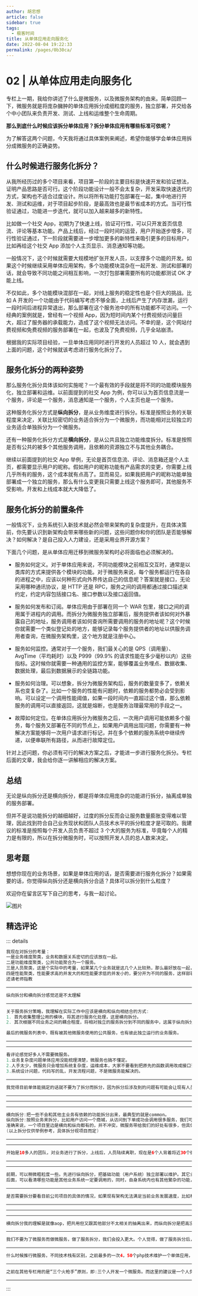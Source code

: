```yaml
---
author: 胡忠想
article: false
sidebar: true
tags: 
  - 极客时间
title: 从单体应用走向服务化
date: 2022-08-04 19:22:33
permalink: /pages/0b30ca/
---
```

 
#         02 | 从单体应用走向服务化      
专栏上一期，我给你讲述了什么是微服务，以及微服务架构的由来。简单回顾一下，微服务就是将庞杂臃肿的单体应用拆分成细粒度的服务，独立部署，并交给各个中小团队来负责开发、测试、上线和运维整个生命周期。
<strong>那么到底什么时候应该拆分单体应用？拆分单体应用有哪些标准可依呢？</strong>
为了解答这两个问题，今天我将通过具体案例来阐述，希望你能够学会<span class="orange">单体应用拆分成微服务的正确姿势</span>。
## 什么时候进行服务化拆分？
从我所经历过的多个项目来看，项目第一阶段的主要目标是快速开发和验证想法，证明产品思路是否可行。这个阶段功能设计一般不会太复杂，开发采取快速迭代的方式，架构也不适合过度设计。所以将所有功能打包部署在一起，集中地进行开发、测试和运维，对于项目起步阶段，是最高效也是最节省成本的方式。当可行性验证通过，功能进一步迭代，就可以加入越来越多的新特性。
比如做一个社交 App，初期为了快速上线，验证可行性，可以只开发首页信息流、评论等基本功能。产品上线后，经过一段时间的运营，用户开始逐步增多，可行性验证通过，下一阶段就需要进一步增加更多的新特性来吸引更多的目标用户，比如再给这个社交 App 添加个人主页显示、消息通知等功能。
一般情况下，这个时候就需要大规模地扩张开发人员，以支撑多个功能的开发。如果这个时候继续采用单体应用架构，多个功能模块混杂在一起开发、测试和部署的话，就会导致不同功能之间相互影响，一次打包部署需要所有的功能都测试 OK 才能上线。
不仅如此，多个功能模块混部在一起，对线上服务的稳定性也是个巨大的挑战。比如 A 开发的一个功能由于代码编写考虑不够全面，上线后产生了内存泄漏，运行一段时间后进程异常退出，那么部署在这个服务池中的所有功能都不可访问。一个经典的案例就是，曾经有一个视频 App，因为短时间内某个付费视频访问量巨大，超过了服务器的承载能力，造成了这个视频无法访问。不幸的是，这个网站付费视频和免费视频的服务部署在一起，也波及了免费视频，几乎全站崩溃。
根据我的实际项目经验，一旦单体应用同时进行开发的人员超过 10 人，就会遇到上面的问题，这个时候就该考虑进行服务化拆分了。
## 服务化拆分的两种姿势
那么服务化拆分具体该如何实施呢？一个最有效的手段就是将不同的功能模块服务化，独立部署和运维。以前面提到的社交 App 为例，你可以认为首页信息流是一个服务，评论是一个服务，消息通知是一个服务，个人主页也是一个服务。
这种服务化拆分方式是<strong>纵向拆分</strong>，是从业务维度进行拆分。标准是按照业务的关联程度来决定，关联比较密切的业务适合拆分为一个微服务，而功能相对比较独立的业务适合单独拆分为一个微服务。
还有一种服务化拆分方式是<strong>横向拆分</strong>，是从公共且独立功能维度拆分。标准是按照是否有公共的被多个其他服务调用，且依赖的资源独立不与其他业务耦合。
继续以前面提到的社交 App 举例，无论是首页信息流、评论、消息箱还是个人主页，都需要显示用户的昵称。假如用户的昵称功能有产品需求的变更，你需要上线几乎所有的服务，这个成本就有点高了。显而易见，如果我把用户的昵称功能单独部署成一个独立的服务，那么有什么变更我只需要上线这个服务即可，其他服务不受影响，开发和上线成本就大大降低了。
## 服务化拆分的前置条件
一般情况下，业务系统引入新技术就必然会带来架构的复杂度提升，在具体决策前，你先要认识到新架构会带来哪些新的问题，这些问题你和你的团队是否能够解决？如何解决？是自己投入人力建设，还是采用业界开源方案？
下面几个问题，是从单体应用迁移到微服务架构时必将面临也必须解决的。
- 服务如何定义。对于单体应用来说，不同功能模块之前相互交互时，通常是以类库的方式来提供各个模块的功能。对于微服务来说，每个服务都运行在各自的进程之中，应该以何种形式向外界传达自己的信息呢？答案就是接口，无论采用哪种通讯协议，是 HTTP 还是 RPC，服务之间的调用都通过接口描述来约定，约定内容包括接口名、接口参数以及接口返回值。
- 服务如何发布和订阅。单体应用由于部署在同一个 WAR 包里，接口之间的调用属于进程内的调用。而拆分为微服务独立部署后，服务提供者该如何对外暴露自己的地址，服务调用者该如何查询所需要调用的服务的地址呢？这个时候你就需要一个类似登记处的地方，能够记录每个服务提供者的地址以供服务调用者查询，在微服务架构里，这个地方就是注册中心。
- 服务如何监控。通常对于一个服务，我们最关心的是 QPS（调用量）、AvgTime（平均耗时）以及 P999（99.9% 的请求性能在多少毫秒以内）这些指标。这时候你就需要一种通用的监控方案，能够覆盖业务埋点、数据收集、数据处理，最后到数据展示的全链路功能。
- 服务如何治理。可以想象，拆分为微服务架构后，服务的数量变多了，依赖关系也变复杂了。比如一个服务的性能有问题时，依赖的服务都势必会受到影响。可以设定一个调用性能阈值，如果一段时间内一直超过这个值，那么依赖服务的调用可以直接返回，这就是熔断，也是服务治理最常用的手段之一。
- 故障如何定位。在单体应用拆分为微服务之后，一次用户调用可能依赖多个服务，每个服务又部署在不同的节点上，如果用户调用出现问题，你需要有一种解决方案能够将一次用户请求进行标记，并在多个依赖的服务系统中继续传递，以便串联所有路径，从而进行故障定位。
针对上述问题，你必须有可行的解决方案之后，才能进一步进行服务化拆分。专栏后面的文章，我会给你逐一讲解相应的解决方案。
## 总结
无论是纵向拆分还是横向拆分，都是将单体应用庞杂的功能进行拆分，抽离成单独的服务部署。
但并不是说功能拆分的越细越好，过度的拆分反而会让服务数量膨胀变得难以管理，因此找到符合自己业务现状和团队人员技术水平的拆分粒度才是可取的。我建议的标准是按照每个开发人员负责不超过 3 个大的服务为标准，毕竟每个人的精力是有限的，所以在拆分微服务时，可以按照开发人员的总人数来决定。
## 思考题
想想你现在的业务场景，如果是单体应用的话，是否需要进行服务化拆分？如果需要的话，你觉得纵向拆分还是横向拆分合适？具体可以拆分到什么粒度？
欢迎你在留言区写下自己的思考，与我一起讨论。
![图片](https://static001.geekbang.org/resource/image/9c/be/9ca973ad0a032832bc5d90c377ffe7be.jpg)
精选评论 
 ------- 
 ::: details 
<a style='font-size:1.5em;font-weight:bold'></a> 


 ```java 
我现在对拆分的考量：
一是业务维度聚类，业务和数据关系密切的应该放在一起。
二是功能维度聚类，公共功能聚合为一个服务。
三是人员聚类，这是个实际中的考量，如果某几个业务就是这几个人比较熟，那么最好放在一起，未来开发部署都好办。
四是性能聚类，性能要求高的并发大的和性能要求低的并发小的，要分开为不同的服务，这样部署和运行都独立，好维护。
还请老师指教
```
 ----- 
<a style='font-size:1.5em;font-weight:bold'></a> 


 ```java 
纵向拆分和横向拆分感觉还是不太理解
```
 ----- 
<a style='font-size:1.5em;font-weight:bold'></a> 


 ```java 
关于服务拆分策略，我理解在实际工作中应该是横向和纵向相结合的方式:
1. 首先收集整理公用的模块，将其进行服务化处理，这是横向拆分。
2. 其次根据不同业务之间的耦合程度，将相对独立的服务拆分到不同的服务中，这属于纵向拆分。

最后的微服务列表中，既有被其他微服务使用的公共服务，也有彼此独立运行的业务服务。

```
 ----- 
<a style='font-size:1.5em;font-weight:bold'></a> 


 ----- 
<a style='font-size:1.5em;font-weight:bold'></a> 


 ```java 
看评论感觉好多人不需要微服务。
1.业务复杂度问题单体应用没能梳理清楚，微服务也搞不懂定。
2.人手太少，微服务只会增加系统复杂度，运维成本，大家不要看到把原先的函数调用改成接口调用，没真正了解服务拆分后带来的系统复杂度。
3.系统设计问题，代码写的乱，开发流程问题，不是微服务能解决的。
```
 ----- 
<a style='font-size:1.5em;font-weight:bold'></a> 


 ```java 
我觉得目前单体能搞定的话就不要为了拆分而拆分，因为拆分后涉及到的问题有可能会让现有人员手忙脚乱，最好等做好了技术和人员准备再拆分。
```
 ----- 
<a style='font-size:1.5em;font-weight:bold'></a> 


 ----- 
<a style='font-size:1.5em;font-weight:bold'></a> 


 ----- 
<a style='font-size:1.5em;font-weight:bold'></a> 


 ```java 
横向拆分:把一些不会和其他主业务有依赖的功能拆分出来，最典型的就是common。
纵向拆分:按照业务来拆分，比如用户访问一个商城，从访问到下单成功会调用很多服务，我们可以把用户登录做一个服务，商城首页以及商品信息做一个服务，购物车模块是一个服务，支付模块又是另一个服务，这样整个商城都是微服务架构，不管哪个单独的服务出现问题，都不会影响别的服务，方便于技术人员最快定位问题，解决问题。
准确来说，一个项目里边是横向和纵向都有的，并不冲突，微服务带给我们的好处有很多，但具体能不能使用微服务还要根据具体的项目和团队来决定。
(以上拆分仅供举例参考，具体拆分视项目而定)
```
 ----- 
<a style='font-size:1.5em;font-weight:bold'></a> 


 ----- 
<a style='font-size:1.5em;font-weight:bold'></a> 


 ```java 
开始是10多人的团队，对业务进行了拆分，上线后，人员陆续离职，现在是6个人背着将近30个微服务，开发一个功能点，基本上所有人都得上，就演变成天天开会还解决不了问题，效率奇低……所以，有没有微服务退回到单体的做法？
```
 ----- 
<a style='font-size:1.5em;font-weight:bold'></a> 


 ----- 
<a style='font-size:1.5em;font-weight:bold'></a> 


 ```java 
前期，可以稍微粗粒度一些。先进行纵向拆分，把基础功能（用户系统）独立部署以维护。其它业务功能关联不紧密的可以独立部署，可以看这些业务在公司发展方向的重要性
后面，可以看清哪些功能是其他业务系统一定要调用的，同时，自身系统内也有其他繁杂的功能，那么可以进行横向切分，把被频繁调用的服务抽象并独立部署。
```
 ----- 
<a style='font-size:1.5em;font-weight:bold'></a> 


 ```java 
是否需要拆分要看目前公司项目的具体的情况，如果现有架构无法满足当前业务发展速度，比如构建一次要半天，上一次线经常搞通宵，牵一发而动全身，那么这个时候可以考虑一下微服务，拆微服务势必会提高运维、问题追踪、分布式事务等复杂度，所以微服务整个技术栈都要考虑进去
```
 ----- 
<a style='font-size:1.5em;font-weight:bold'></a> 


 ----- 
<a style='font-size:1.5em;font-weight:bold'></a> 


 ----- 
<a style='font-size:1.5em;font-weight:bold'></a> 


 ```java 
横向拆分我的理解是就像aop，把共用但又跟其他部分不太相关的抽离出来，而纵向拆分是把高没聚的拆分出来
```
 ----- 
<a style='font-size:1.5em;font-weight:bold'></a> 


 ```java 
我们不要为了微服务而做微服务，做了服务拆分，我们会投入更大。个人觉得，做了服务拆分后，带来的最大的挑战应该是分布式事务，这个原因也导致了我们微服务的难落地。另外的话，大部分的初创公司不适合，需要结合公司自身的人员储备和业务情况等来综合考虑。
```
 ----- 
<a style='font-size:1.5em;font-weight:bold'></a> 


 ```java 
什么时候推行微服务，不同技术栈有区别，之前最多的一次4，50个php技术维护一个单体应用，整个系统结构，业务模块之间划分比较清晰，不同小组负责不同模块，开发上采用多版本并行开发，每个版本7，8个技术。这时候整个团队开发效率上没有太大问题，架构组把控非常好。
```
 ----- 
<a style='font-size:1.5em;font-weight:bold'></a> 


 ```java 
之前在其他专栏用的是“三个火枪手”原则，即:三个人开发一个微服务。而这里的建议是一个人负责不超过三个微服务。这里不是很理解。帮忙解答一下，谢谢
```
 ----- 
:::